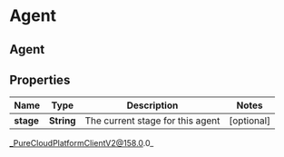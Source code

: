 # Agent

## Agent

## Properties

|Name | Type | Description | Notes|
|------------ | ------------- | ------------- | -------------|
| **stage** | **String** | The current stage for this agent | [optional] |



_PureCloudPlatformClientV2@158.0.0_
